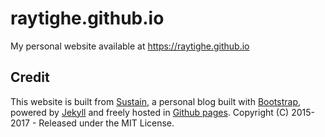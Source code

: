 # raytighe.github.io
My personal website available at https://raytighe.github.io

## Credit
This website is built from [Sustain](https://github.com/jekyller/sustain), a personal blog built with [Bootstrap](http://getbootstrap.com/), powered by [Jekyll](http://jekyllrb.com/) and freely hosted in [Github pages](https://pages.github.com/).
Copyright (C) 2015-2017 - Released under the MIT License.